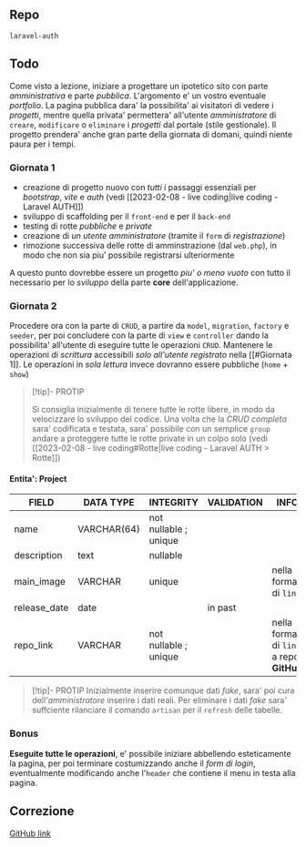 ## Repo
`laravel-auth`

## Todo
Come visto a lezione, iniziare a progettare un ipotetico sito con parte *amministrativa* e parte *pubblica*. L'argomento e' un vostro eventuale *portfolio*.
La pagina pubblica dara' la possibilita' ai visitatori di vedere i *progetti*, mentre quella privata' permettera' all'utente *amministratore* di `creare`, `modificare` o `eliminare` i *progetti* dal portale (stile gestionale).
Il progetto prendera' anche gran parte della giornata di domani, quindi niente paura per i tempi.

### Giornata 1
- creazione di progetto nuovo con *tutti* i passaggi essenziali per *bootstrap*, *vite* e *auth* (vedi [[2023-02-08 - live coding|live coding - Laravel AUTH]])
- sviluppo di scaffolding per il `front-end` e per il `back-end`
- testing di rotte *pubbliche* e *private*
- creazione di *un utente amministratore* (tramite il `form` di *registrazione*)
- rimozione successiva delle rotte di amminstrazione (dal `web.php`), in modo che non sia piu' possibile registrarsi ulteriormente

A questo punto dovrebbe essere un progetto *piu' o meno vuoto* con tutto il necessario per lo *sviluppo* della parte **core** dell'applicazione.

### Giornata 2
Procedere ora con la parte di `CRUD`, a partire da `model`, `migration`, `factory` e `seeder`, per poi concludere con la parte di `view` e `controller` dando la possibilita' all'utente di eseguire tutte le operazioni `CRUD`.
Mantenere le operazioni di *scrittura* accessibili *solo all'utente registrato* nella [[#Giornata 1]]. Le operazioni in *sola lettura* invece dovranno essere pubbliche (`home` + `show`)

> [!tip]- PROTIP
> 
> Si consiglia inizialmente di tenere tutte le rotte libere, in modo da velocizzare lo sviluppo del codice. Una volta che la *CRUD completa* sara' codificata e testata, sara' possibile con un semplice `group` andare a proteggere tutte le rotte private in un colpo solo (vedi [[2023-02-08 - live coding#Rotte|live coding - Laravel AUTH > Rotte]])

#### Entita': **Project**
| FIELD | DATA TYPE | INTEGRITY | VALIDATION | INFO |
| - | - | - | - | - |
| name | VARCHAR(64) | not nullable ; unique | 
| description | text | nullable | 
| main_image | VARCHAR | unique | | nella forma di `link` |
| release_date | date | | in past |
| repo_link | VARCHAR | not nullable ; unique | | nella forma di `link` a repo **GitHub** |

> [!tip]- PROTIP
> Inizialmente inserire comunque dati *fake*, sara' poi cura dell'*amministratore* inserire i dati reali. Per eliminare i dati *fake* sara' suffciente rilanciare il comando `artisan` per il `refresh` delle tabelle.

### Bonus
**Eseguite tutte le operazioni**, e' possibile iniziare abbellendo esteticamente la pagina, per poi terminare costumizzando anche il *form di login*, eventualmente modificando anche l'`header` che contiene il menu in testa alla pagina.

## Correzione
[GitHub link](https://github.com/Guybrush3791/laravel-auth-lc)
